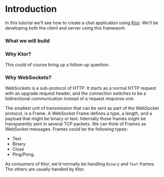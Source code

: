 # Introduction

In this tutorial we'll see how to create a chat application using [Ktor](https://ktor.io). We'll be developing
both the client and server using this framework. 

### What we will build



### Why Ktor?

This could of course bring up a follow-up question:

### Why WebSockets?

WebSockets is a sub-protocol of HTTP. It starts as a normal HTTP request with an upgrade request header, and the connection switches to be a 
bidirectional communication instead of a request response one.

The smallest unit of transmission that can be sent as part of the WebSocket protocol, is a Frame. 
A WebSocket Frame defines a type, a length, and a payload that might be binary or text. Internally those frames might be transparently sent in several TCP packets. We can think of Frames as WebSocket messages. 
Frames could be the following types: 

* Text
* Binary
* Close
* Ping/Pong.

As consumers of Ktor, we'd normally be handling `Binary` and `Text` frames. The others are usually
handled by Ktor. 